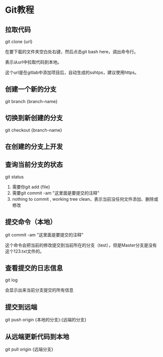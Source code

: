 # Git教程

## 拉取代码

git clone {url}

在要下载的文件夹空白处右键，然后点击git bash here，调出命令行。

表示从url中拉取代码到本地。

这个url是在gitlab中添加项目后，自动生成的sshtps，建议使用https。

## 创建一个新的分支

git branch {branch-name}

## 切换到新创建的分支

git checkout {branch-name}

## 在创建的分支上开发

## 查询当前分支的状态

git status

1. 需要你git add {file}
2. 需要git commit -am "这里面是要提交的注释"
3. nothing to commit , working tree clean，表示当前没任何文件添加、删除或修改

## 提交命令（本地）

git commit -am "这里面是要提交的注释"

这个命令会把当前的修改提交到当前所在的分支（test），但是Master分支是没有这个123.txt文件的。

## 查看提交的日志信息

git log

会显示出来当前分支提交的所有信息

## 提交到远端

git push origin {本地的分支}:{远端的分支}

## 从远端更新代码到本地

git pull origin {远端分支}

